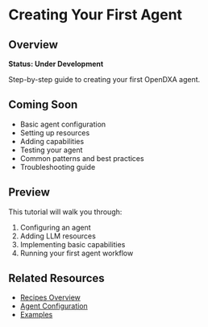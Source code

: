 # Creating Your First Agent

## Overview

**Status: Under Development**

Step-by-step guide to creating your first OpenDXA agent.

## Coming Soon

- Basic agent configuration
- Setting up resources
- Adding capabilities
- Testing your agent
- Common patterns and best practices
- Troubleshooting guide

## Preview

This tutorial will walk you through:
1. Configuring an agent
2. Adding LLM resources
3. Implementing basic capabilities
4. Running your first agent workflow

## Related Resources

- [Recipes Overview](README.md)
- [Agent Configuration](../../reference/api/README.md)
- [Examples](../../../examples/README.md)